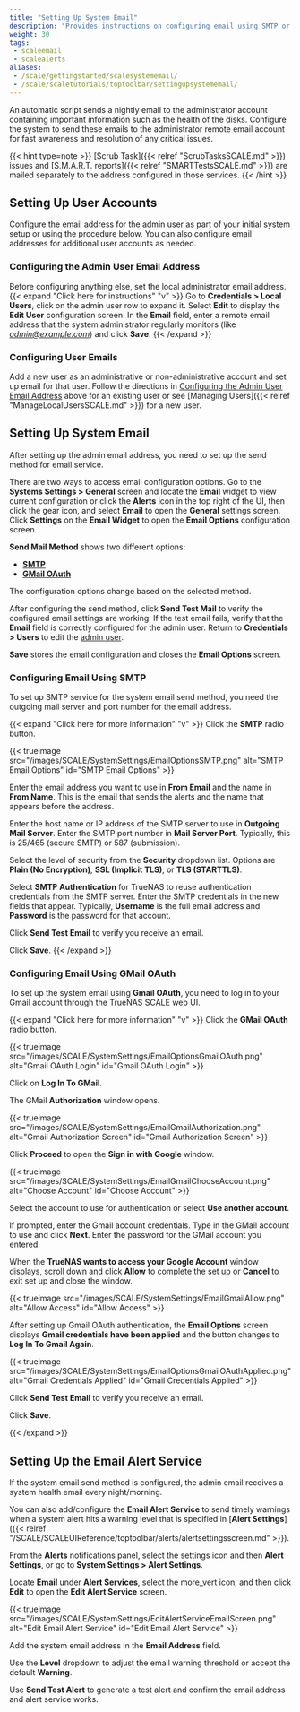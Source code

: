 ```yaml
---
title: "Setting Up System Email"
description: "Provides instructions on configuring email using SMTP or GMail OAuth and setting up the email alert service in SCALE."
weight: 30
tags:
 - scaleemail
 - scalealerts
aliases:
 - /scale/gettingstarted/scalesystememail/
 - /scale/scaletutorials/toptoolbar/settingupsystememail/
---
```




An automatic script sends a nightly email to the administrator account containing important information such as the health of the disks.
Configure the system to send these emails to the administrator remote email account for fast awareness and resolution of any critical issues.

{{< hint type=note >}}
[Scrub Task]({{< relref "ScrubTasksSCALE.md" >}}) issues and [S.M.A.R.T. reports]({{< relref "SMARTTestsSCALE.md" >}}) are mailed separately to the address configured in those services.
{{< /hint >}}

## Setting Up User Accounts

Configure the email address for the admin user as part of your initial system setup or using the procedure below.
You can also configure email addresses for additional user accounts as needed.

### Configuring the Admin User Email Address

Before configuring anything else, set the local administrator email address.
{{< expand "Click here for instructions" "v" >}}
Go to **Credentials > Local Users**, click on the admin user row to expand it. Select **Edit** to display the **Edit User** configuration screen.
In the **Email** field, enter a remote email address that the system administrator regularly monitors (like *admin@example.com*) and click **Save**.
{{< /expand >}}

### Configuring User Emails

Add a new user as an administrative or non-administrative account and set up email for that user.
Follow the directions in [Configuring the Admin User Email Address](#configuring-the-admin-user-email-address) above for an existing user or see [Managing Users]({{< relref "ManageLocalUsersSCALE.md" >}}) for a new user.

## Setting Up System Email

After setting up the admin email address, you need to set up the send method for email service.

There are two ways to access email configuration options.
Go to the **Systems Settings > General** screen and locate the **Email** widget to view current configuration or click the **Alerts** <span class="iconify" data-icon="mdi:bell"></span> icon in the top right of the UI, then click the gear <span class="iconify" data-icon="mdi:cog"></span> icon, and select **Email** to open the **General** settings screen.
Click **Settings** on the **Email Widget** to open the **Email Options** configuration screen.

**Send Mail Method** shows two different options:

* [**SMTP**](#setting-up-email-using-smtp)
* [**GMail OAuth**](#setting-up-email-using-gmail-oauth)

The configuration options change based on the selected method.

After configuring the send method, click **Send Test Mail** to verify the configured email settings are working.
If the test email fails, verify that the **Email** field is correctly configured for the admin user.
Return to **Credentials > Users** to edit the [admin user](#configuring-the-administration-user-email-address).

**Save** stores the email configuration and closes the **Email Options** screen.

### Configuring Email Using SMTP

To set up SMTP service for the system email send method, you need the outgoing mail server and port number for the email address.

{{< expand "Click here for more information" "v" >}}
Click the **SMTP** radio button.

{{< trueimage src="/images/SCALE/SystemSettings/EmailOptionsSMTP.png" alt="SMTP Email Options" id="SMTP Email Options" >}}

Enter the email address you want to use in **From Email** and the name in **From Name**.
This is the email that sends the alerts and the name that appears before the address.

Enter the host name or IP address of the SMTP server to use in **Outgoing Mail Server**.
Enter the SMTP port number in **Mail Server Port**.
Typically, this is 25/465 (secure SMTP) or 587 (submission).

Select the level of security from the **Security** dropdown list.
Options are **Plain (No Encryption)**, **SSL (Implicit TLS)**, or **TLS (STARTTLS)**.

Select **SMTP Authentication** for TrueNAS to reuse authentication credentials from the SMTP server.
Enter the SMTP credentials in the new fields that appear.
Typically, **Username** is the full email address and **Password** is the password for that account.

Click **Send Test Email** to verify you receive an email.

Click **Save**.
{{< /expand >}}

### Configuring Email Using GMail OAuth

To set up the system email using **Gmail OAuth**, you need to log in to your Gmail account through the TrueNAS SCALE web UI.

{{< expand "Click here for more information" "v" >}}
Click the **GMail OAuth** radio button.

{{< trueimage src="/images/SCALE/SystemSettings/EmailOptionsGmailOAuth.png" alt="Gmail OAuth Login" id="Gmail OAuth Login" >}}

Click on **Log In To GMail**.

The GMail **Authorization** window opens.

{{< trueimage src="/images/SCALE/SystemSettings/EmailGmailAuthorization.png" alt="Gmail Authorization Screen" id="Gmail Authorization Screen" >}}

Click **Proceed** to open the **Sign in with Google** window.

{{< trueimage src="/images/SCALE/SystemSettings/EmailGmailChooseAccount.png" alt="Choose Account" id="Choose Account" >}}

Select the account to use for authentication or select **Use another account**.

If prompted, enter the Gmail account credentials.
Type in the GMail account to use and click **Next**.
Enter the password for the GMail account you entered.

When the **TrueNAS wants to access your Google Account** window displays, scroll down and click **Allow** to complete the set up or **Cancel** to exit set up and close the window.

{{< trueimage src="/images/SCALE/SystemSettings/EmailGmailAllow.png" alt="Allow Access" id="Allow Access" >}}

After setting up Gmail OAuth authentication, the **Email Options** screen displays **Gmail credentials have been applied** and the button changes to **Log In To Gmail Again**.

{{< trueimage src="/images/SCALE/SystemSettings/EmailOptionsGmailOAuthApplied.png" alt="Gmail Credentials Applied" id="Gmail Credentials Applied" >}}

Click **Send Test Email** to verify you receive an email.

Click **Save**.

{{< /expand >}}

## Setting Up the Email Alert Service

If the system email send method is configured, the admin email receives a system health email every night/morning.

You can also add/configure the **Email Alert Service** to send timely warnings when a system alert hits a warning level that is specified in [**Alert Settings**]({{< relref "/SCALE/SCALEUIReference/toptoolbar/alerts/alertsettingsscreen.md" >}}).

From the **Alerts** <span class="material-icons">notifications</span> panel, select the <span class="material-icons">settings</span> icon and then **Alert Settings**, or go to **System Settings > Alert Settings**.

Locate **Email** under **Alert Services**, select the <span class="material-icons">more_vert</span> icon, and then click **Edit** to open the **Edit Alert Service** screen.

{{< trueimage src="/images/SCALE/SystemSettings/EditAlertServiceEmailScreen.png" alt="Edit Email Alert Service" id="Edit Email Alert Service" >}}

Add the system email address in the **Email Address** field.

Use the **Level** dropdown to adjust the email warning threshold or accept the default **Warning**.

Use **Send Test Alert** to generate a test alert and confirm the email address and alert service works.
